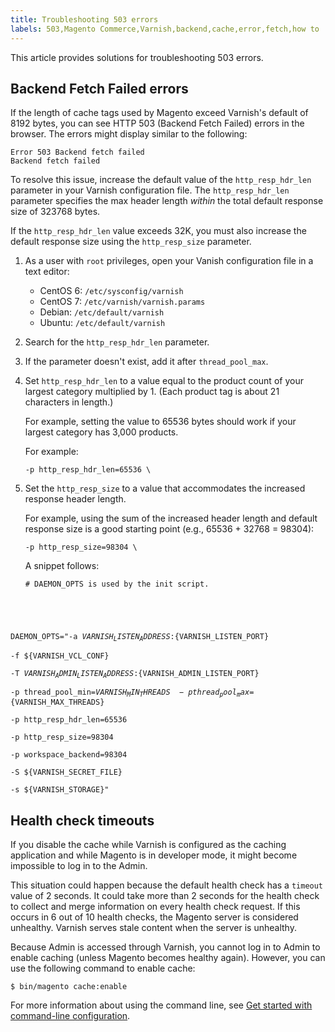 ```yaml
---
title: Troubleshooting 503 errors
labels: 503,Magento Commerce,Varnish,backend,cache,error,fetch,how to
---
```


This article provides solutions for troubleshooting 503 errors.

## Backend Fetch Failed errors

If the length of cache tags used by Magento exceed Varnish's default of 8192 bytes, you can see HTTP 503 (Backend Fetch Failed) errors in the browser. The errors might display similar to the following:

<pre><code class="language-terminal">Error 503 Backend fetch failed
Backend fetch failed</code></pre>

To resolve this issue, increase the default value of the `` http_resp_hdr_len `` parameter in your Varnish configuration file. The `` http_resp_hdr_len `` parameter specifies the max header length _within_ the total default response size of 323768 bytes.

<p class="info">If the <code>http_resp_hdr_len</code> value exceeds 32K, you must also increase the default response size using the <code>http_resp_size</code> parameter.</p>

1. As a user with `` root `` privileges, open your Vanish configuration file in a text editor:
    
    
    
    * CentOS 6: `` /etc/sysconfig/varnish ``
    * CentOS 7: `` /etc/varnish/varnish.params ``
    * Debian: `` /etc/default/varnish ``
    * Ubuntu: `` /etc/default/varnish ``
    
    
    
1. Search for the `` http_resp_hdr_len `` parameter.
    
    
1. If the parameter doesn't exist, add it after `` thread_pool_max ``.
1. Set `` http_resp_hdr_len `` to a value equal to the product count of your largest category multiplied by 1. (Each product tag is about 21 characters in length.)
    
    
    
    For example, setting the value to 65536 bytes should work if your largest category has 3,000 products.
    
    
    
    For example:
    
    
    
    <pre><code class="language-conf">-p http_resp_hdr_len=65536 \</code></pre>
    
    
1. Set the `` http_resp_size `` to a value that accommodates the increased response header length.
    
    
    
    For example, using the sum of the increased header length and default response size is a good starting point (e.g., 65536 + 32768 = 98304):
    
    
    
    <pre><code class="language-conf">-p http_resp_size=98304 \</code></pre>
    
    
    
    A snippet follows:
    
    
    
    <pre><code class="language-conf"># DAEMON_OPTS is used by the init script.
DAEMON_OPTS="-a ${VARNISH_LISTEN_ADDRESS}:${VARNISH_LISTEN_PORT} \
         -f ${VARNISH_VCL_CONF} \
         -T ${VARNISH_ADMIN_LISTEN_ADDRESS}:${VARNISH_ADMIN_LISTEN_PORT} \
         -p thread_pool_min=${VARNISH_MIN_THREADS} \
         -p thread_pool_max=${VARNISH_MAX_THREADS} \
         -p http_resp_hdr_len=65536 \
         -p http_resp_size=98304 \
   -p workspace_backend=98304 \
         -S ${VARNISH_SECRET_FILE} \
         -s ${VARNISH_STORAGE}"</code></pre>
    
    

## Health check timeouts

If you disable the cache while Varnish is configured as the caching application and while Magento is in developer mode, it might become impossible to log in to the Admin.

This situation could happen because the default health check has a `` timeout `` value of 2 seconds. It could take more than 2 seconds for the health check to collect and merge information on every health check request. If this occurs in 6 out of 10 health checks, the Magento server is considered unhealthy. Varnish serves stale content when the server is unhealthy.

Because Admin is accessed through Varnish, you cannot log in to Admin to enable caching (unless Magento becomes healthy again). However, you can use the following command to enable cache:

<pre><code class="language-bash">$ bin/magento cache:enable</code></pre>

For more information about using the command line, see [Get started with command-line configuration](https://devdocs.magento.com/guides/v2.3/config-guide/cli/config-cli-subcommands.html).